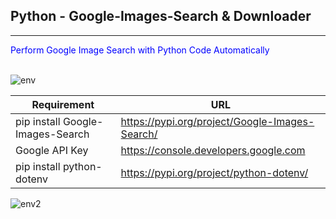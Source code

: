 ## Python - Google-Images-Search & Downloader
---
<span style="color:blue">Perform Google Image Search with Python Code Automatically</span></br>
</br>


![env](https://github.com/RGGH/Google_Image_Search_API2/blob/main/Portfolio%20(1).png)

| Requirement | URL |
| ----------- | ----------- |
| pip install Google-Images-Search | https://pypi.org/project/Google-Images-Search/ |
| Google API Key | https://console.developers.google.com |
| pip install python-dotenv | https://pypi.org/project/python-dotenv/ |

![env2](https://github.com/RGGH/Google_Image_Search_API2/blob/main/env_.png)
